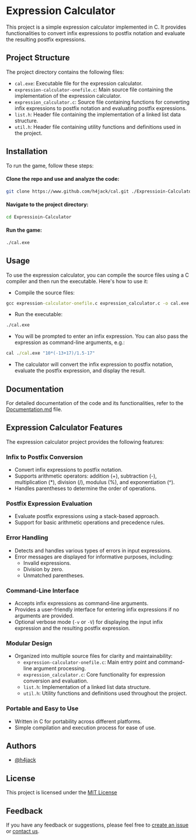 # Expression Calculator

This project is a simple expression calculator implemented in C. It provides functionalities to convert infix expressions to postfix notation and evaluate the resulting postfix expressions.

## Project Structure

The project directory contains the following files:

- `cal.exe`: Executable file for the expression calculator.
- `expression-calculator-onefile.c`: Main source file containing the implementation of the expression calculator.
- `expression_calculator.c`: Source file containing functions for converting infix expressions to postfix notation and evaluating postfix expressions.
- `list.h`: Header file containing the implementation of a linked list data structure.
- `util.h`: Header file containing utility functions and definitions used in the project.

## Installation
To run the game, follow these steps:

#### Clone the repo and use and analyze the code:
```bash
git clone https://www.github.com/h4jack/cal.git ./Expressioin-Calculator
```
#### Navigate to the project directory:
```bash
cd Expressioin-Calculator
```
#### Run the game:
```bash
./cal.exe
```
## Usage

To use the expression calculator, you can compile the source files using a C compiler and then run the executable. Here's how to use it:

- Compile the source files:
```cmd
gcc expression-calculator-onefile.c expression_calculator.c -o cal.exe
```
- Run the executable:
```cmd
./cal.exe
```
- You will be prompted to enter an infix expression. You can also pass the expression as command-line arguments, e.g.:
```cmd
cal ./cal.exe "10*(-13+17)/1.5-17"
```

- The calculator will convert the infix expression to postfix notation, evaluate the postfix expression, and display the result.


## Documentation

For detailed documentation of the code and its functionalities, refer to the [Documentation.md](https://github.com/h4jack/cal/blob/main/Documentation.md) file.

## Expression Calculator Features

The expression calculator project provides the following features:

### Infix to Postfix Conversion

- Convert infix expressions to postfix notation.
- Supports arithmetic operators: addition (+), subtraction (-), multiplication (*), division (/), modulus (%), and exponentiation (^).
- Handles parentheses to determine the order of operations.

### Postfix Expression Evaluation

- Evaluate postfix expressions using a stack-based approach.
- Support for basic arithmetic operations and precedence rules.

### Error Handling

- Detects and handles various types of errors in input expressions.
- Error messages are displayed for informative purposes, including:
  - Invalid expressions.
  - Division by zero.
  - Unmatched parentheses.

### Command-Line Interface

- Accepts infix expressions as command-line arguments.
- Provides a user-friendly interface for entering infix expressions if no arguments are provided.
- Optional verbose mode (`-v` or `-V`) for displaying the input infix expression and the resulting postfix expression.

### Modular Design

- Organized into multiple source files for clarity and maintainability:
  - `expression-calculator-onefile.c`: Main entry point and command-line argument processing.
  - `expression_calculator.c`: Core functionality for expression conversion and evaluation.
  - `list.h`: Implementation of a linked list data structure.
  - `util.h`: Utility functions and definitions used throughout the project.

### Portable and Easy to Use

- Written in C for portability across different platforms.
- Simple compilation and execution process for ease of use.

## Authors

- [@h4jack](https://www.github.com/h4jack)


## License

This project is licensed under the [MIT License](https://github.com/h4jack/cal/blob/main/LICENSE/)


## Feedback

If you have any feedback or suggestions, please feel free to [create an issue](https://github.com/h4jack/cal/issues) or [contact us](https://github.com/h4jack).